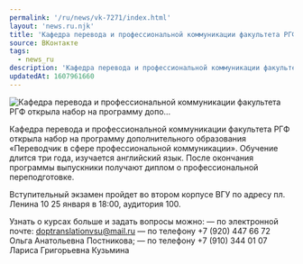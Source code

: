```yaml
---
permalink: '/ru/news/vk-7271/index.html'
layout: 'news.ru.njk'
title: 'Кафедра перевода и профессиональной коммуникации факультета РГФ открыла набор на программу допо…'
source: ВКонтакте
tags:
  - news_ru
description: 'Кафедра перевода и профессиональной коммуникации факультета РГФ открыла набор на программу допо…'
updatedAt: 1607961660
---
```

![Кафедра перевода и профессиональной коммуникации факультета РГФ открыла набор на программу допо…](https://sun9-50.userapi.com/impg/NraybFwniQlZxZH88gosWOhn8mwiECyb-ep3mQ/myRcZMNsRV4.jpg?size=1280x742&quality=96&sign=0c48d0ded4b4ccc78cf4da2b75ca7450&c_uniq_tag=NjRhGOsgy8yR_8UL0qIg6ufEWYH8y3yj-ODXkyAyLSk&type=album)

Кафедра перевода и профессиональной коммуникации факультета РГФ открыла набор на программу дополнительного образования «Переводчик в сфере профессиональной коммуникации». Обучение длится три года, изучается английский язык. После окончания программы выпускники получают диплом о профессиональной переподготовке.

Вступительный экзамен пройдет во втором корпусе ВГУ по адресу пл. Ленина 10 25 января в 18:00, аудитория 100.

Узнать о курсах больше и задать вопросы можно:
— по электронной почте: doptranslationvsu@mail.ru
— по телефону +7 (920) 447 66 72 Ольга Анатольевна Постникова;
— по телефону +7 (910) 344 01 07 Лариса Григорьевна Кузьмина
